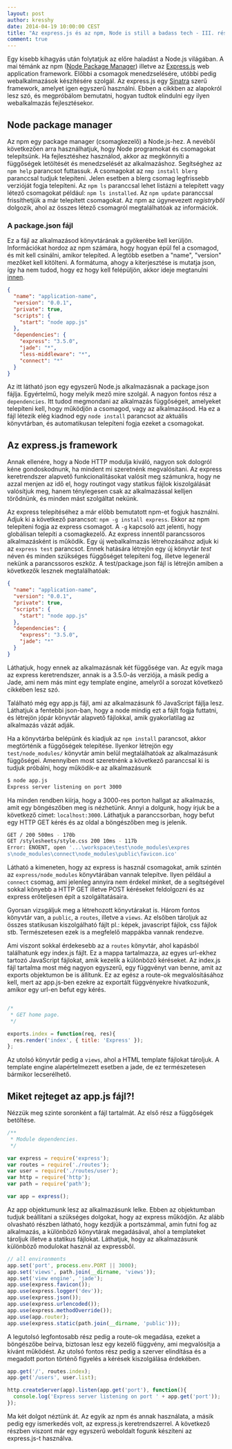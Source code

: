 ```yaml
---
layout: post
author: kresshy
date: 2014-04-19 10:00:00 CEST
title: "Az express.js és az npm, Node is still a badass tech - III. rész"
comment: true
---
```


Egy kisebb kihagyás után folytatjuk az előre haladást a Node.js világában. A mai témánk az npm ([Node Package Manager](http://www.npmjs.com/)) illetve az [Express.js](http://expressjs.com/) web application framework. Előbbi a csomagok menedzselésére, utóbbi pedig webalkalmazások készítésére szolgál. Az express.js egy [Sinatra](http://www.sinatrarb.com/) szerű framework, amelyet igen egyszerű használni. Ebben a cikkben az alapokról lesz szó, és megpróbálom bemutatni, hogyan tudtok elindulni egy ilyen webalkalmazás fejlesztésekor.

## Node package manager

Az npm egy package manager (csomagkezelő) a Node.js-hez. A nevéből következően arra használhatjuk, hogy Node programokat és csomagokat telepítsünk. Ha fejlesztéshez használod, akkor az megkönnyíti a függőségek letöltését és menedzselését az alkalmazáshoz. Segítséghez az `npm help` parancsot futtassuk. A csomagokat az `nmp install blerg` paranccsal tudjuk telepíteni. Jelen esetben a blerg csomag legfrissebb verzióját fogja telepíteni. Az `npm ls` paranccsal lehet listázni a telepített vagy létező csomagokat például: `npm ls installed`. Az `npm update` paranccsal frissíthetjük a már telepített csomagokat. Az npm az úgynevezett _registryből_ dolgozik, ahol az összes létező csomagról megtalálhatóak az információk. 

### A package.json fájl

Ez a fájl az alkalmazásod könyvtárának a gyökerébe kell kerüljön. Információkat hordoz az npm számára, hogy hogyan épül fel a csomagod, és mit kell csinálni, amikor telepíted. A legtöbb esetben a "name", "version" mezőket kell kitölteni. A formátuma, ahogy a kiterjesztése is mutatja json, így ha nem tudod, hogy ez hogy kell felépüljön, akkor ideje megtanulni [innen](http://www.w3schools.com/json/).

~~~json
{
  "name": "application-name",
  "version": "0.0.1",
  "private": true,
  "scripts": {
    "start": "node app.js"
  },
  "dependencies": {
    "express": "3.5.0",
    "jade": "*",
    "less-middleware": "*",
    "connect": "*"
  }
}
~~~

Az itt látható json egy egyszerű Node.js alkalmazásnak a package.json fájlja. Egyértelmű, hogy melyik mező mire szolgál. A nagyon fontos rész a `dependencies`. Itt tudod megmondani az alkalmazás függőségeit, amelyeket telepíteni kell, hogy működjön a csomagod, vagy az alkalmazásod. Ha ez a fájl létezik elég kiadnod egy `node install` parancsot az aktuális könyvtárban, és automatikusan telepíteni fogja ezeket a csomagokat.

## Az express.js framework

Annak ellenére, hogy a Node HTTP modulja kiváló, nagyon sok dologról kéne gondoskodnunk, ha mindent mi szeretnénk megvalósítani. Az express keretrendszer alapvető funkcionalitásokat valósít meg számunkra, hogy ne azzal menjen az idő el, hogy routingot vagy statikus fájlok kiszolgálását valósítjuk meg, hanem ténylegesen csak az alkalmazással kelljen törődnünk, és minden mást szolgáltat nekünk. 

Az express telepítéséhez a már előbb bemutatott npm-et fogjuk használni. Adjuk ki a következő parancsot: `npm -g install express`. Ekkor az npm telepíteni fogja az express csomagot. A `-g` kapcsoló azt jelenti, hogy globálisan telepíti a csomagkezelő. Az express innentől parancssoros alkalmazásként is működik. Egy új webalkalmazás létrehozásához adjuk ki az `express test` parancsot. Ennek hatására létrejön egy új könyvtár *test* néven és minden szükséges függőséget telepíteni fog, illetve legenerál nekünk a parancssoros eszköz. A test/package.json fájl is létrejön amiben a következők lesznek megtalálhatóak:

~~~json
{
  "name": "application-name",
  "version": "0.0.1",
  "private": true,
  "scripts": {
    "start": "node app.js"
  },
  "dependencies": {
    "express": "3.5.0",
    "jade": "*"
  }
}
~~~

Láthatjuk, hogy ennek az alkalmazásnak két függősége van. Az egyik maga az express keretrendszer, annak is a 3.5.0-ás verziója, a másik pedig a Jade, ami nem más mint egy template engine, amelyről a sorozat következő cikkében lesz szó.

Található még egy app.js fájl, ami az alkalmazásunk fő JavaScript fájlja lesz. Láthatjuk a fentebbi json-ban, hogy a node mindig ezt a fájlt fogja futtatni, és létrejön jópár könyvtár alapvető fájlokkal, amik gyakorlatilag az alkalmazás vázát adják. 

Ha a könyvtárba belépünk és kiadjuk az `npm install` parancsot, akkor megtörténik a függőségek telepítése. Ilyenkor létrejön egy `test/node_modules/` könyvtár amin belül megtalálhatóak az alkalmazásunk függőségei. Amennyiben most szeretnénk a következő paranccsal ki is tudjuk próbálni, hogy működik-e az alkalmazásunk

~~~sh
$ node app.js
Express server listening on port 3000

~~~

Ha minden rendben kiírja, hogy a 3000-res porton hallgat az alkalmazás, amit egy böngészőben meg is nézhetünk. Annyi a dolgunk, hogy írjuk be a következő címet: `localhost:3000`. Láthatjuk a paranccsorban, hogy befut egy HTTP GET kérés és az oldal a böngészőben meg is jelenik.

~~~sh
GET / 200 500ms - 170b
GET /stylesheets/style.css 200 10ms - 117b
Error: ENOENT, open '...\workspace\test\node_modules\expres
s\node_modules\connect\node_modules\public\favicon.ico'
~~~

Látható a kimeneten, hogy az express is használ csomagokat, amik szintén az `express/node_modules` könyvtárában vannak telepítve. Ilyen például a `connect` csomag, ami jelenleg annyira nem érdekel minket, de a segítségével sokkal könyebb a HTTP GET illetve POST kéréseket feldolgozni és az express erőteljesen épít a szolgáltatásaira. 

Gyorsan vizsgáljuk meg a létrehozott könyvtárakat is. Három fontos könyvtár van, a `public`, a `routes`, illetve a `views`. Az elsőben tároljuk az összes statikusan kiszolgálható fájlt pl.: képek, javascript fájlok, css fájlok stb. Természetesen ezek is a megfelelő mappákba vannak rendezve. 

Ami viszont sokkal érdekesebb az a `routes` könyvtár, ahol kapásból találhatunk egy index.js fájlt. Ez a mappa tartalmazza, az egyes url-ekhez tartozó JavaScript fájlokat, amik kezelik a különböző kéréseket. Az index.js fájl tartalma most még nagyon egyszerű, egy függvényt van benne, amit az exports objektumon be is állítunk. Ez az egész a route-ok megvalósításához kell, mert az app.js-ben ezekre az exportált függvényekre hivatkozunk, amikor egy url-en befut egy kérés.

~~~js

/*
 * GET home page.
 */

exports.index = function(req, res){
  res.render('index', { title: 'Express' });
};

~~~

Az utolsó könyvtár pedig a `views`, ahol a HTML template fájlokat tároljuk. A template engine alapértelmezett esetben a jade, de ez természetesen bármikor lecserélhető.

## Miket rejteget az app.js fájl?!

Nézzük meg szinte soronként a fájl tartalmát. Az első rész a függőségek betöltése.
~~~js
/**
 * Module dependencies.
 */

var express = require('express');
var routes = require('./routes');
var user = require('./routes/user');
var http = require('http');
var path = require('path');

var app = express();
~~~

Az app objektumunk lesz az alkalmazásunk lelke. Ebben az objektumban tudjuk beállítani a szükséges dolgokat, hogy az express működjön. Az alább olvasható részben látható, hogy kezdjük a portszámmal, amin futni fog az alkalmazás, a különböző könyvtárak megadásával, ahol a templateket tároljuk illetve a statikus fájlokat. Láthatjuk, hogy az alkalmazásunk különböző modulokat használ az expressből.

~~~js
// all environments
app.set('port', process.env.PORT || 3000);
app.set('views', path.join(__dirname, 'views'));
app.set('view engine', 'jade');
app.use(express.favicon());
app.use(express.logger('dev'));
app.use(express.json());
app.use(express.urlencoded());
app.use(express.methodOverride());
app.use(app.router);
app.use(express.static(path.join(__dirname, 'public')));
~~~

A legutolsó legfontosabb rész pedig a route-ok megadása, ezeket a böngészőbe beírva, biztosan lesz egy kezelő függvény, ami megvalósítja a kívánt működést. Az utolsó fontos rész pedig a szerver elindítása és a megadott porton történő figyelés a kérések kiszolgálása érdekében.

~~~js
app.get('/', routes.index);
app.get('/users', user.list);

http.createServer(app).listen(app.get('port'), function(){
  console.log('Express server listening on port ' + app.get('port'));
});
~~~

Ma két dolgot néztünk át. Az egyik az npm és annak használata, a másik pedig egy ismerkedés volt, az express.js keretrendszerrel. A következő részben viszont már egy egyszerű weboldalt fogunk készíteni az express.js-t használva.